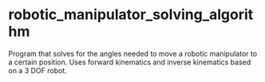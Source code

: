 # robotic_manipulator_solving_algorithm
Program that solves for the angles needed to move a robotic manipulator to a certain position. Uses forward kinematics and inverse kinematics based on a 3 DOF robot.
